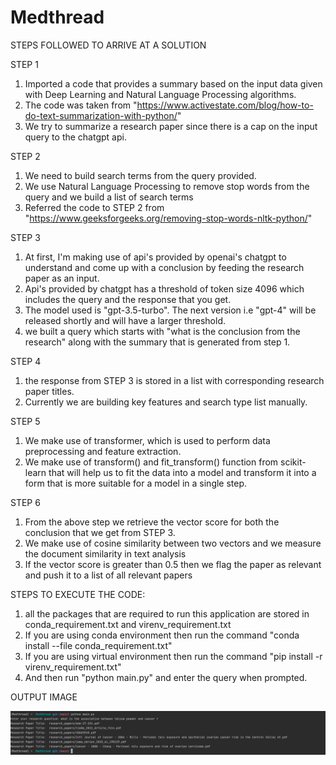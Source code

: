 # Medthread

STEPS FOLLOWED TO ARRIVE AT A SOLUTION

STEP 1

1) Imported a code that provides a summary based on the input data given with Deep Learning and Natural Language Processing algorithms. 
2) The code was taken from "https://www.activestate.com/blog/how-to-do-text-summarization-with-python/"
3) We try to summarize a research paper since there is a cap on the input query to the chatgpt api. 

STEP 2

1) We need to build search terms from the query provided. 
2) We use Natural Language Processing to remove stop words from the query and we build a list of search terms 
3) Referred the code to STEP 2 from "https://www.geeksforgeeks.org/removing-stop-words-nltk-python/"

STEP 3

1) At first, I'm making use of api's provided by openai's chatgpt to understand and come up with a conclusion by feeding the research paper as an input. 
2) Api's provided by chatgpt has a threshold of token size 4096 which includes the query and the response that you get. 
3) The model used is  "gpt-3.5-turbo". The next version i.e "gpt-4" will be released shortly and will have a larger threshold. 
4) we built a query which starts with "what is the conclusion from the research" along with the summary that is generated from step 1.


STEP 4

1) the response from STEP 3 is stored in a list with corresponding research paper titles. 
2) Currently we are building key features and search type list manually.

STEP 5

1) We make use of transformer, which is used to perform data preprocessing and feature extraction. 
2) We make use of transform() and fit_transform() function from scikit-learn that will help us to fit the data into a model and transform it into a form that is more suitable for a model in a single step.

STEP 6

1) From the above step we retrieve the vector score for both the conclusion that we get from STEP 3. 
2) We make use of cosine similarity between two vectors and we measure the document similarity in text analysis 
3) If the vector score is greater than 0.5 then we flag the paper as relevant and push it to a list of all relevant papers



STEPS TO EXECUTE THE CODE:


1) all the packages that are required to run this application are stored in conda_requirement.txt and virenv_requirement.txt
2) If you are using conda environment then run the command "conda install --file conda_requirement.txt"
3) If you are using virtual environment then run the command "pip install -r virenv_requirement.txt"
4) And then run "python main.py" and enter the query when prompted.


OUTPUT IMAGE 

![alt text](https://github.com/tandavam/Medthread/blob/main/Screen%20Shot%202023-06-05%20at%2012.28.55%20AM.png)
